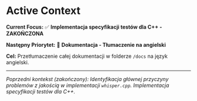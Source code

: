# Active Context

**Current Focus:** ✅ **Implementacja specyfikacji testów dla C++ - ZAKOŃCZONA**

**Następny Priorytet:** 📝 **Dokumentacja - Tłumaczenie na angielski**

**Cel:** Przetłumaczenie całej dokumentacji w folderze `/docs` na język angielski.

--- 

*Poprzedni kontekst (zakończony):*
*Identyfikacja głównej przyczyny problemów z jakością w implementacji `whisper.cpp`.*
*Implementacja specyfikacji testów dla C++.*
